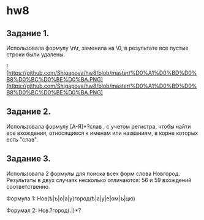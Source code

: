 # hw8

## Задание 1.

Использовала формулу \n\r, заменила на \0, в результате все пустые строки были удалены. 

![https://github.com/Shigapova/hw8/blob/master/%D0%A1%D0%BD%D0%B8%D0%BC%D0%BE%D0%BA.PNG](https://github.com/Shigapova/hw8/blob/master/%D0%A1%D0%BD%D0%B8%D0%BC%D0%BE%D0%BA.PNG)

## Задание 2. 

Использовала формулу [А-Я]*?слав , с учетом регистра, чтобы найти все вхождения, относящиеся к именам или названиям, в корне которых есть "слав".

## Задание 3.

Использовала 2 формулы для поиска всех форм слова Новгород. Результаты в двух случаях несколько отличаются: 56 и 59 вхождений соответственно. 

Формула 1: Нов(ѣ|ъ|о|а|у)город(ѣ|а|у|е|ом|ъ|цю) 

Форумал 2: Нов.?город(.|)*?
